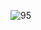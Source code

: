 ![95](https://user-images.githubusercontent.com/30566406/232048506-067a227a-50ea-4eef-92d6-4c6181ec41ee.jpg)
